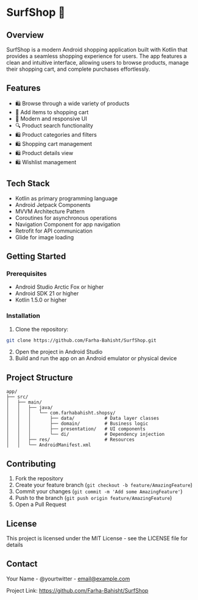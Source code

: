 # SurfShop 🛒

## Overview
SurfShop is a modern Android shopping application built with Kotlin that provides a seamless shopping experience for users. The app features a clean and intuitive interface, allowing users to browse products, manage their shopping cart, and complete purchases effortlessly.

## Features
- 🛍️ Browse through a wide variety of products
- 🛒 Add items to shopping cart
- 📱 Modern and responsive UI
- 🔍 Product search functionality
- 🛍️ Product categories and filters
- 🛍️ Shopping cart management
- 🛍️ Product details view
- 🛍️ Wishlist management

## Tech Stack
- Kotlin as primary programming language
- Android Jetpack Components
- MVVM Architecture Pattern
- Coroutines for asynchronous operations
- Navigation Component for app navigation
- Retrofit for API communication
- Glide for image loading

## Getting Started

### Prerequisites
- Android Studio Arctic Fox or higher
- Android SDK 21 or higher
- Kotlin 1.5.0 or higher

### Installation
1. Clone the repository:
```bash
git clone https://github.com/Farha-Bahisht/SurfShop.git
```

2. Open the project in Android Studio
3. Build and run the app on an Android emulator or physical device

## Project Structure
```
app/
├── src/
│   ├── main/
│   │   ├── java/
│   │   │   └── com.farhabahisht.shopsy/
│   │   │       ├── data/           # Data layer classes
│   │   │       ├── domain/         # Business logic
│   │   │       ├── presentation/   # UI components
│   │   │       └── di/             # Dependency injection
│   │   ├── res/                    # Resources
│   │   └── AndroidManifest.xml
```

## Contributing
1. Fork the repository
2. Create your feature branch (`git checkout -b feature/AmazingFeature`)
3. Commit your changes (`git commit -m 'Add some AmazingFeature'`)
4. Push to the branch (`git push origin feature/AmazingFeature`)
5. Open a Pull Request

## License
This project is licensed under the MIT License - see the LICENSE file for details

## Contact
Your Name - @yourtwitter - email@example.com

Project Link: https://github.com/Farha-Bahisht/SurfShop
